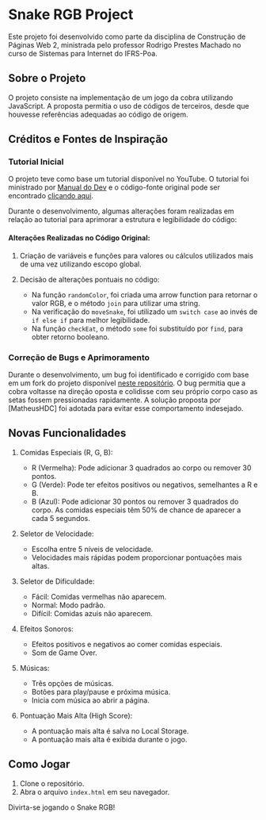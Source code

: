 # Snake RGB Project

Este projeto foi desenvolvido como parte da disciplina de Construção de Páginas Web 2, ministrada pelo professor Rodrigo Prestes Machado no curso de Sistemas para Internet do IFRS-Poa.

## Sobre o Projeto

O projeto consiste na implementação de um jogo da cobra utilizando JavaScript. A proposta permitia o uso de códigos de terceiros, desde que houvesse referências adequadas ao código de origem.

## Créditos e Fontes de Inspiração

### Tutorial Inicial

O projeto teve como base um tutorial disponível no YouTube. O tutorial foi ministrado por [Manual do Dev](https://www.youtube.com/watch?v=LyWSsZktVOg&list=PLkM1rvAuKdWe9VvJn73Wa1b9NTC9_Ex8a&index=1) e o código-fonte original pode ser encontrado [clicando aqui](https://github.com/manualdodev/snake-game).

Durante o desenvolvimento, algumas alterações foram realizadas em relação ao tutorial para aprimorar a estrutura e legibilidade do código:

#### Alterações Realizadas no Código Original:

1. Criação de variáveis e funções para valores ou cálculos utilizados mais de uma vez utilizando escopo global.

2. Decisão de alterações pontuais no código:
    - Na função `randomColor`, foi criada uma arrow function para retornar o valor RGB, e o método `join` para utilizar uma string.
    - Na verificação do `moveSnake`, foi utilizado um `switch case` ao invés de `if else if` para melhor legibilidade.
    - Na função `checkEat`, o método `some` foi substituído por `find`, para obter retorno booleano.

### Correção de Bugs e Aprimoramento

Durante o desenvolvimento, um bug foi identificado e corrigido com base em um fork do projeto disponível [neste repositório](https://github.com/MatheusHDC/snake-game). O bug permitia que a cobra voltasse na direção oposta e colidisse com seu próprio corpo caso as setas fossem pressionadas rapidamente. A solução proposta por [MatheusHDC] foi adotada para evitar esse comportamento indesejado.

## Novas Funcionalidades

1. Comidas Especiais (R, G, B):
    - R (Vermelha): Pode adicionar 3 quadrados ao corpo ou remover 30 pontos.
    - G (Verde): Pode ter efeitos positivos ou negativos, semelhantes a R e B.
    - B (Azul): Pode adicionar 30 pontos ou remover 3 quadrados do corpo.
As comidas especiais têm 50% de chance de aparecer a cada 5 segundos.

2. Seletor de Velocidade:
    - Escolha entre 5 níveis de velocidade.
    - Velocidades mais rápidas podem proporcionar pontuações mais altas.

3. Seletor de Dificuldade:
    - Fácil: Comidas vermelhas não aparecem.
    - Normal: Modo padrão.
    - Difícil: Comidas azuis não aparecem.

4. Efeitos Sonoros:
    - Efeitos positivos e negativos ao comer comidas especiais.
    - Som de Game Over.

5. Músicas:
    - Três opções de músicas.
    - Botões para play/pause e próxima música.
    - Inicia com música ao abrir a página.

6. Pontuação Mais Alta (High Score):
    - A pontuação mais alta é salva no Local Storage.
    - A pontuação mais alta é exibida durante o jogo.

## Como Jogar

1. Clone o repositório.
2. Abra o arquivo `index.html` em seu navegador.

Divirta-se jogando o Snake RGB!